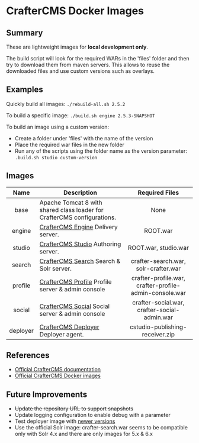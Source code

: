 # CrafterCMS Docker Images

## Summary
These are lightweight images for **local development only**.

The build script will look for the required WARs in the 'files' folder and
then try to download them from maven servers. This allows
to reuse the downloaded files and use custom versions such as overlays.

## Examples
Quickly build all images: `./rebuild-all.sh 2.5.2`

To build a specific image: `./build.sh engine 2.5.3-SNAPSHOT`

To build an image using a custom version:

- Create a folder under 'files' with the name of the version
- Place the required war files in the new folder
- Run any of the scripts using the folder name as the version parameter: `.build.sh studio custom-version`

## Images
|**Name**|**Description**|**Required Files**|
|:---:|---|:---:|
|base|Apache Tomcat 8 with shared class loader for CrafterCMS configurations.|None|
|engine|[CrafterCMS Engine](https://github.com/craftercms/engine) Delivery server.|ROOT.war|
|studio|[CrafterCMS Studio](https://github.com/craftercms/studio2) Authoring server.|ROOT.war, studio.war|
|search|[CrafterCMS Search](https://github.com/craftercms/search) Search & Solr server.|crafter-search.war, solr-crafter.war|
|profile|[CrafterCMS Profile](https://github.com/craftercms/profile) Profile server & admin console|crafter-profile.war, crafter-profile-admin-console.war|
|social|[CrafterCMS Social](https://github.com/craftercms/social) Social server & admin console|crafter-social.war, crafter-social-admin.war|
|deployer|[CrafterCMS Deployer](https://github.com/craftercms/legacy-deployer) Deployer agent.|cstudio-publishing-receiver.zip|

## References
- [Official CrafterCMS documentation](http://docs.craftercms.org)
- [Official CrafterCMS Docker images](https://github.com/craftercms/docker)

## Future Improvements
- ~~Update the repository URL to support snapshots~~
- Update logging configuration to enable debug with a parameter
- Test deployer image with [newer versions](https://github.com/craftercms/deployer)
- Use the official Solr image: crafter-search.war seems to be compatible only with Solr 4.x and there are only images for 5.x & 6.x
